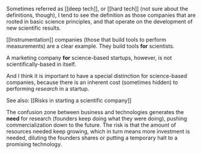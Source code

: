 Sometimes referred as [[deep tech]], or [[hard tech]] (not sure about the definitions, though), I tend to see the definition as those companies that are rooted in basic science principles, and that operate on the development of new scientific results. 

[[Instrumentation]] companies (those that build tools to perform measurements) are a clear example. They build tools **for** scientists. 

A marketing company **for** science-based startups, however, is not scientifically-based in itself. 

And I think it is important to have a special distinction for science-based companies, because there is an inherent cost (sometimes hidden) to performing *research* in a startup. 

See also: [[Risks in starting a scientific company]]

The confusion zone between business and technologies generates the **need** for research (founders keep doing what they were doing), pushing commercialization down to the future. The risk is that the amount of resources needed keep growing, which in turn means more investment is needed, diluting the founders shares or putting a temporary halt to a promising technology. 